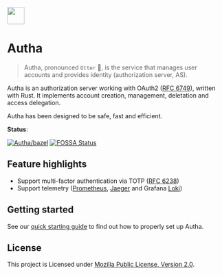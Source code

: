 <img src="https://avatars.githubusercontent.com/u/81774317?s=200&v=4" width="40" />

# Autha

> Autha, pronounced `Otter` 🦦, is the service that manages user accounts and provides identity (authorization server, AS).

Autha is an authorization server working with OAuth2 ([RFC 6749](https://datatracker.ietf.org/doc/html/rfc6749)), written with Rust.
It implements account creation, management, deletation and access delegation.

Autha has been designed to be safe, fast and efficient.

**Status**:

[![Autha/bazel](https://github.com/Gravitalia/Autha/actions/workflows/bazel.yml/badge.svg)](https://github.com/Gravitalia/Autha/actions/workflows/bazel.yml) [![FOSSA Status](https://app.fossa.com/api/projects/git%2Bgithub.com%2FGravitalia%2FAutha.svg?type=shield)](https://app.fossa.com/projects/git%2Bgithub.com%2FGravitalia%2FAutha?ref=badge_shield)

## Feature highlights
- Support multi-factor authentication via TOTP ([RFC 6238](https://datatracker.ietf.org/doc/html/rfc6238))
- Support telemetry ([Prometheus](https://prometheus.io/), [Jaeger](https://www.jaegertracing.io/) and Grafana [Loki](https://grafana.com/oss/loki/))

## Getting started

See our [quick starting guide](https://github.com/Gravitalia/Autha/blob/master/docs/quick_start.md) to find out how to properly set up Autha.

## License

This project is Licensed under [Mozilla Public License, Version 2.0](https://github.com/Gravitalia/Autha/blob/master/LICENSE).
